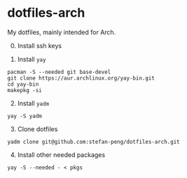 # dotfiles-arch

My dotfiles, mainly intended for Arch.

0. Install ssh keys

1. Install `yay`

```
pacman -S --needed git base-devel
git clone https://aur.archlinux.org/yay-bin.git
cd yay-bin
makepkg -si
```

2. Install `yadm`

```
yay -S yadm
```

3. Clone dotfiles

```
yadm clone git@github.com:stefan-peng/dotfiles-arch.git
```

4. Install other needed packages

```
yay -S --needed - < pkgs
```
